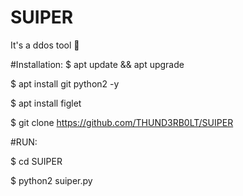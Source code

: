# SUIPER
It's a ddos tool 🙂

#Installation:
$ apt update && apt upgrade

$ apt install git python2 -y

$ apt install figlet

$ git clone https://github.com/THUND3RB0LT/SUIPER

#RUN:

$ cd SUIPER

$ python2 suiper.py
